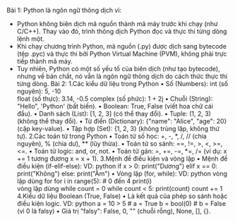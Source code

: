 Bài 1: 
Python là ngôn ngữ thông dịch vì:
- Python không biên dịch mã nguồn thành mã máy trước khi chạy (như C/C++). Thay vào đó, trình thông dịch Python đọc và thực thi từng dòng lệnh một.
- Khi chạy chương trình Python, mã nguồn (.py) được dịch sang bytecode (tệp .pyc) và thực thi bởi Python Virtual Machine (PVM), không phải trực tiếp thành mã máy.
- Tuy nhiên, Python có một số yếu tố của biên dịch (như tạo bytecode), nhưng về bản chất, nó vẫn là ngôn ngữ thông dịch do cách thức thực thi từng dòng.
Bài 2:
1.Các kiểu dữ liệu trong Python
•	Số (Numbers):
    int (số nguyên): 5, -10\
    float (số thực): 3.14, -0.5
    complex (số phức): 1 + 2j
•	Chuỗi (String): "Hello", 'Python' (bất biến).
•	Boolean: True, False (viết hoa chữ cái đầu).
•	Danh sách (List): [1, 2, 3] (có thể thay đổi).
•	Tuple: (1, 2, 3) (không thể thay đổi).
•	Từ điển (Dictionary): {"name": "Alice", "age": 20} (cặp key-value).
•	Tập hợp (Set): {1, 2, 3} (không trùng lặp, không thứ tự).
2.Các toán tử trong Python
•	Toán tử số học: +, -, *, /, // (chia nguyên), % (chia dư), ** (lũy thừa).
•	Toán tử so sánh: ==, !=, >, <, >=, <=.
•	Toán tử logic: and, or, not.
•	Toán tử gán: =, +=, -=, *=, /= (ví dụ: x += 1 tương đương x = x + 1).
3.Mệnh đề điều kiện và vòng lặp
•	Mệnh đề điều kiện (if-elif-else):
VD: python
if x > 0:
    print("Dương")
elif x == 0:
    print("Không")
else:
    print("Âm")
•	Vòng lặp (for, while):
VD: python
vòng lặp dùng for
for i in range(5):  # 0 đến 4
    print(i)  
vòng lặp dùng while
count = 0
while count < 5:
    print(count)
    count += 1
4.Kiểu dữ liệu Boolean (True, False)
•	Là kết quả của phép so sánh hoặc điều kiện logic.
VD: python
a = 10 > 5  # a = True
b = bool(0)  # b = False (vì 0 là falsy)
•	Giá trị "falsy": False, 0, "" (chuỗi rỗng), None, [], {}.

